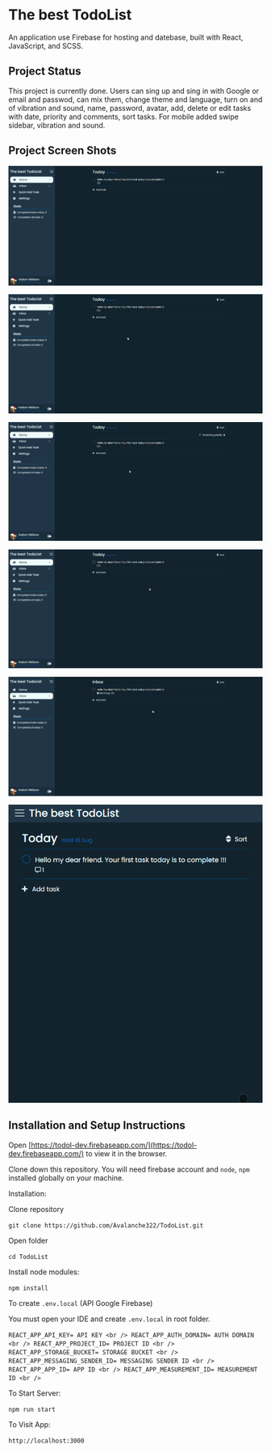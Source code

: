 # The best TodoList

An application use Firebase for hosting and datebase, built with React, JavaScript, and SCSS.

## Project Status

This project is currently done. Users can sing up and sing in with Google or email and passwod, can mix them, change theme and language, turn on and of vibration and sound, name, password, avatar, add, delete or edit tasks with date, priority and comments, sort tasks. For mobile added swipe sidebar, vibration and sound.

## Project Screen Shots

![home page](src/img/readmi/Screenshot_1.png)

![quick add task](src/img/readmi/quick-add-task.gif)

![settings](src/img/readmi/settings.gif)

![context menu](src/img/readmi/context-menu.gif)

![task details](src/img/readmi/task-details.gif)

![swipe sidebar](src/img/swipe-menu.gif)

## Installation and Setup Instructions

Open [https://todol-dev.firebaseapp.com/](https://todol-dev.firebaseapp.com/) to view it in the browser.

Clone down this repository. You will need firebase account and `node`, `npm` installed globally on your machine.

Installation:

Clone repository

`git clone https://github.com/Avalanche322/TodoList.git`  

Open folder

`cd TodoList`

Install node modules:

`npm install`

To create `.env.local` (API Google Firebase)

You must open your IDE and create `.env.local` in root folder.

`
REACT_APP_API_KEY= API KEY <br />
REACT_APP_AUTH_DOMAIN= AUTH DOMAIN <br />
REACT_APP_PROJECT_ID= PROJECT ID <br />
REACT_APP_STORAGE_BUCKET= STORAGE BUCKET <br />
REACT_APP_MESSAGING_SENDER_ID= MESSAGING SENDER ID <br />
REACT_APP_APP_ID= APP ID <br />
REACT_APP_MEASUREMENT_ID= MEASUREMENT ID <br />
`

To Start Server:

`npm run start`  

To Visit App:

`http://localhost:3000` 
